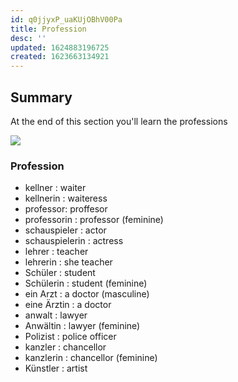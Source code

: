 ```yaml
---
id: q0jjyxP_uaKUjOBhV00Pa
title: Profession
desc: ''
updated: 1624883196725
created: 1623663134921
---
```

## Summary 
At the end of this section you'll learn the professions

![](/assets/images/2021-06-14-15-33-04.png)

### Profession

- kellner : waiter
- kellnerin : waiteress
- professor: proffesor
- professorin : professor (feminine)
- schauspieler : actor
- schauspielerin : actress
- lehrer : teacher
- lehrerin : she teacher
- Schüler : student
- Schülerin : student (feminine)
- ein Arzt : a doctor (masculine)
- eine Ärztin : a doctor
- anwalt : lawyer
- Anwältin : lawyer (feminine)
- Polizist : police officer
- kanzler : chancellor
- kanzlerin : chancellor (feminine)
- Künstler : artist

